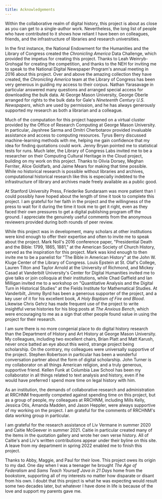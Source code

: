 ```yaml
---
title: Acknowledgements
---
```


Within the collaborative realm of digital history, this project is about as close as you can get to a single-author work. Nevertheless, the long list of people who have contributed to it shows how reliant I have been on colleagues, friends, and the infrastructure of libraries and research universities.

In the first instance, the National Endowment for the Humanities and the Library of Congress created the _Chronicling America_ Data Challenge, which provided the impetus for creating this project. Thanks to Leah Weinryb-Grohsgal for creating the competition, and thanks to the NEH for inviting me to speak to the National Digital Newspaper Program's annual meeting in 2016 about this project. Over and above the amazing collection they have created, the _Chronicling America_ team at the Library of Congress has been very generous in guiding my access to their corpus. Nathan Yarasavage in particular answered many questions and arranged special access for downloading the bulk data. At George Mason University, George Oberle arranged for rights to the bulk data for Gale's _Nineteenth Century U.S. Newspapers_, which are used by permission, and he has always generously supported my research as both a librarian and a colleague. 

Much of the computation for this project happened on a virtual cluster provided by the Office of Research Computing at George Mason University. In particular, Jayshree Sarma and Dmitri Cherbotarov provided invaluable assistance and access to computing resources. Tyrus Berry discussed machine-learning methods with me, helping me gain confidence that my idea for finding quotations could work. Jenny Bryan pointed me to statistical tests for runs. Much later, the Library of Congress Labs invited me to be a researcher on their Computing Cultural Heritage in the Cloud project, building on my work on this project. Thanks to Olivia Dorsey, Meghan Ferriter, Alice Goldfarb, and Jaime Mears for making that time possible. While no historical research is possible without libraries and archives, computational historical research like this is especially indebted to the infrastructure of library and archives made freely available as a public good.

At Stanford University Press, Friederike Sundaraam was more patient than I could possibly have hoped about the length of time it took to complete this project. I am grateful for her faith in the project and the willingness of the press to wait for it during the time it took me to get it right, even as they faced their own pressures to get a digital publishing program off the ground. I appreciate the genuinely useful comments from the anonymous reviewers provided during both rounds of peer review.

While this project was in development, many scholars at other institutions were kind enough to offer their expertise and often to invite me to speak about the project. Mark Noll's 2016 conference paper, "Presidential Death and the Bible: 1799, 1865, 1881," at the American Society of Church History, served as the inspiration for this project. Mark was kind enough to then invite me to be a panelist for "The Bible in American History" at the John W. Kluge Center of the Library of Congress. Louis Epstein at St. Olaf's College, Lauren Tilton and Taylor Arnold at the University of Richmond, and Mickey Casad at Vanderbilt University's Center for Digital Humanities invited me to give talks or join colloquia at their institutions, while Chad Gaffield and Ian Milligan invited me to a workshop on "Quantitative Analysis and the Digital Turn in Historical Studies" at the Fields Institute for Mathematical Studies. At Vanderbilt, Jimmy Byrd has been a generous supporter of the project, and a key user of it for his excellent book, _A Holy Baptism of Fire and Blood_. Likewise Chris Gehrz has made frequent use of the project to write insightful verse histories for his blog posts at _The Anxious Bench_, which were encouraging to me as a sign that other people found value in using the project for their research.

I am sure there is no more congenial place to do digital history research than the Department of History and Art History at George Mason University. My colleagues, including two excellent chairs, Brian Platt and Matt Karush, never once batted an eye about this weird, strange project being scholarship. On the contrary, my colleagues were universally supportive of the project. Stephen Robertson in particular has been a wonderful conversation partner about the form of digital scholarship. John Turner is my collaborator on all things American religion, and a truly generous, supportive friend. Kellen Funk at Columbia Law School has been my collaborator in all things related to text analysis and history, even if he would have preferred I spend more time on legal history with him.

As an institution, the demands of collaborative research and administration at RRCHNM frequently competed against spending time on this project, but as a group of people, my colleagues at RRCHNM, including Mills Kelly, Jessica Otis, Amanda Madden, and Jason Heppler, were always supportive of my working on the project. I am grateful for the comments of RRCHNM's data working group in particular.

I am grateful for the research assistance of Liv Vermane in summer 2020 and Caitie McGeever in summer 2021. Caitie in particular created many of the items in the quotation gallery and wrote her own verse history. All of Caitie's and Liv's written contributions appear under their byline on this site. A leave from my department in spring 2022 enabled me to finish this project.

Thanks to Abby, Maggie, and Paul for their love. This project owes its origin to my dad. One day when I was a teenager he brought _The Age of Federalism_ and _Sams Teach Yourself Java in 21 Days_ home from the bookstore, supporting all of my interests no matter how disparate or disant from his own. I doubt that this project is what he was expecting would result some two decades later, but whatever I have done in life is because of the love and support my parents gave me.
